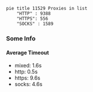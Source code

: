 
```mermaid
pie title 11529 Proxies in list
    "HTTP" : 9388
    "HTTPS": 556
    "SOCKS" : 1589
```

### Some Info
#### Average Timeout

- mixed: 1.6s
- http: 0.5s
- https: 9.6s
- socks: 4.6s